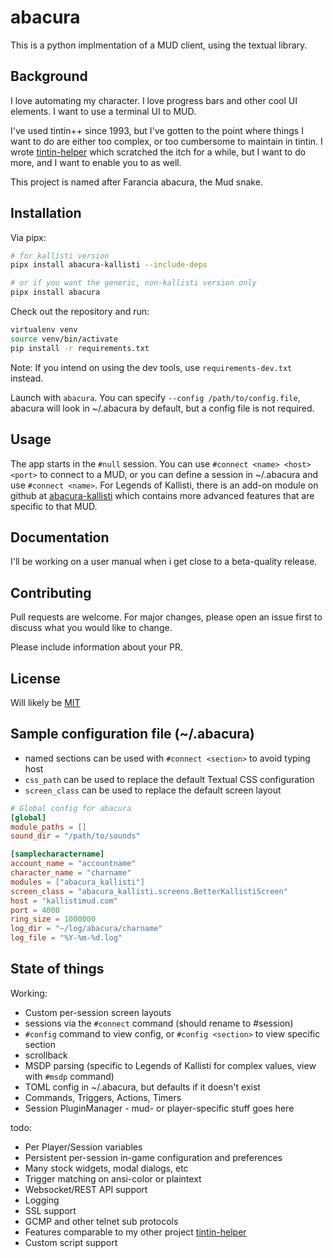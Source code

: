 # abacura

This is a python implmentation of a MUD client, using the textual library.

## Background
I love automating my character.  I love progress bars and other cool UI elements.
I want to use a terminal UI to MUD.

I've used tintin++ since 1993, but I've gotten to the point where things I want to do are either
too complex, or too cumbersome to maintain in tintin.  I wrote
[tintin-helper](https://github.com/perlsaiyan/tintin-helper) which scratched the itch for
a while, but I want to do more, and I want to enable you to as well.

This project is named after Farancia abacura, the Mud snake.

## Installation
Via pipx:

```bash
# for kallisti version
pipx install abacura-kallisti --include-deps

# or if you want the generic, non-kallisti version only
pipx install abacura
```

Check out the repository and run:
```bash
virtualenv venv
source venv/bin/activate
pip install -r requirements.txt
```
Note: If you intend on using the dev tools, use `requirements-dev.txt` instead.

Launch with `abacura`.  You can specify `--config /path/to/config.file`,
abacura will look in ~/.abacura by default, but a config file is not required.

## Usage
The app starts in the `#null` session.  You can use `#connect <name> <host> <port>`
to connect to a MUD, or you can define a session in ~/.abacura and use `#connect <name>`.
  For Legends of Kallisti, there is an add-on module on github
at [abacura-kallisti](https://github.com/perlsaiyan/abacura-kallisti) which contains
more advanced features that are specific to that MUD.

## Documentation
I'll be working on a user manual when i get close to a beta-quality release.

## Contributing

Pull requests are welcome.  For major changes, please open an issue first to
discuss what you would like to change.

Please include information about your PR.

## License

Will likely be [MIT](https://choosealicense.com/licenses/mit/)

## Sample configuration file (~/.abacura)
* named sections can be used with `#connect <section>` to avoid typing host
* `css_path` can be used to replace the default Textual CSS configuration
* `screen_class` can be used to replace the default screen layout

```toml
# Global config for abacura
[global]
module_paths = []
sound_dir = "/path/to/sounds"

[samplecharactername]
account_name = "accountname"
character_name = "charname"
modules = ["abacura_kallisti"]
screen_class = "abacura_kallisti.screens.BetterKallistiScreen"
host = "kallistimud.com"
port = 4000
ring_size = 1000000
log_dir = "~/log/abacura/charname"
log_file = "%Y-%m-%d.log"
```

## State of things
Working:
* Custom per-session screen layouts
* sessions via the `#connect` command (should rename to #session)
* `#config` command to view config, or `#config <section>` to view specific section
* scrollback
* MSDP parsing (specific to Legends of Kallisti for complex values, view with `#msdp` command)
* TOML config in ~/.abacura, but defaults if it doesn't exist
* Commands, Triggers, Actions, Timers
* Session PluginManager - mud- or player-specific stuff goes here

todo:
* Per Player/Session variables
* Persistent per-session in-game configuration and preferences
* Many stock widgets, modal dialogs, etc
* Trigger matching on ansi-color or plaintext
* Websocket/REST API support
* Logging
* SSL support
* GCMP and other telnet sub protocols
* Features comparable to my other project [tintin-helper](https://github.com/perlsaiyan/tintin-helper)
* Custom script support
